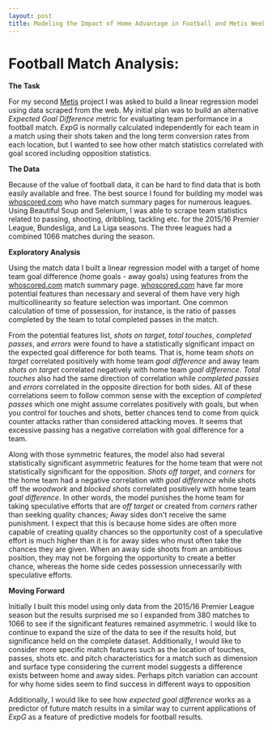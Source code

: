 ```yaml
---
layout: post
title: Modeling the Impact of Home Advantage in Football and Metis Week 3
---
```


# Football Match Analysis:

**The Task**

For my second [Metis](https://www.thisismetis.com/) project I was asked to build a linear regression model using data scraped from the web. My initial plan was to build an alternative *Expected Goal Difference* metric for evaluating team performance in a football match. *ExpG* is normally calculated independently for each team in a match using their shots taken and the long term conversion rates from each location, but I wanted to see how other match statistics correlated with goal scored including opposition statistics.

**The Data**

Because of the value of football data, it can be hard to find data that is both easily available and free. The best source I found for building my model was [whoscored.com](https://www.whoscored.com/) who have match summary pages for numerous leagues. Using Beautiful Soup and Selenium, I was able to scrape team statistics related to passing, shooting, dribbling, tackling etc. for the 2015/16 Premier League, Bundesliga, and La Liga seasons. The three leagues had a combined 1066 matches during the season.

**Exploratory Analysis**

Using the match data I built a linear regression model with a target of home team goal difference (home goals - away goals) using features from the [whoscored.com](https://www.whoscored.com/) match summary page. [whoscored.com](https://www.whoscored.com/) have far more potential features than necessary and several of them have very high multicollinearity so feature selection was important. One common calculation of time of possession, for instance, is the ratio of passes completed by the team to total completed passes in the match.

From the potential features list, *shots on target*, *total touches*, *completed passes*, and *errors* were found to have a statistically significant impact on the expected goal difference for both teams. That is, home team *shots on target* correlated positively with home team *goal difference* and away team *shots on target* correlated negatively with home team *goal difference*. *Total touches* also had the same direction of correlation while *completed passes* and *errors* correlated in the opposite direction for both sides. All of these correlations seem to follow common sense with the exception of *completed passes* which one might assume correlates positively with goals, but when you control for touches and shots, better chances tend to come from quick counter attacks rather than considered attacking moves. It seems that excessive passing has a negative correlation with goal difference for a team.

Along with those symmetric features, the model also had several statistically significant asymmetric features for the home team that were not statistically significant for the opposition. *Shots off target*, and *corners* for the home team had a negative correlation with *goal difference* while shots off the *woodwork* and *blocked shots* correlated positively with home team *goal difference*. In other words, the model punishes the home team for taking speculative efforts that are *off target* or created from *corners* rather than seeking quality chances; Away sides don't receive the same punishment. I expect that this is because home sides are often more capable of creating quality chances so the opportunity cost of a speculative effort is much higher than it is for away sides who must often take the chances they are given. When an away side shoots from an ambitious position, they may not be forgoing the opportunity to create a better chance, whereas the home side cedes possession unnecessarily with speculative efforts.

**Moving Forward**

Initially I built this model using only data from the 2015/16 Premier League season but the results surprised me so I expanded from 380 matches to 1066 to see if the significant features remained asymmetric. I would like to continue to expand the size of the data to see if the results hold, but significance held on the complete dataset. Additionally, I would like to consider more specific match features such as the location of touches, passes, shots etc. and pitch characteristics for a match such as dimension and surface type considering the current model suggests a difference exists between home and away sides. Perhaps pitch variation can account for why home sides seem to find success in different ways to opposition

Additionally, I would like to see how *expected goal difference* works as a predictor of future match results in a similar way to current applications of *ExpG* as a feature of predictive models for football results.
